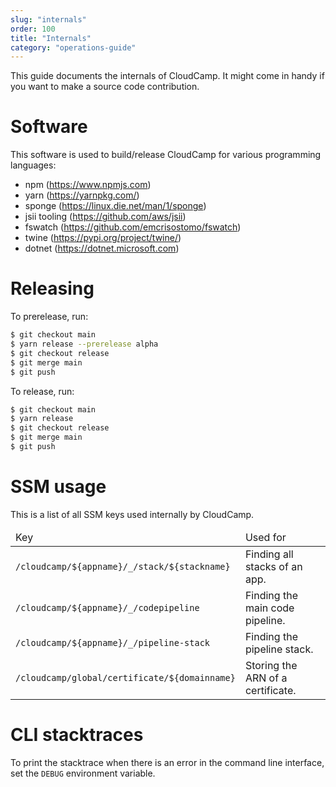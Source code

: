 ```yaml
---
slug: "internals"
order: 100
title: "Internals"
category: "operations-guide"
---
```


This guide documents the internals of CloudCamp. It might come in handy if you
want to make a source code contribution.

# Software

This software is used to build/release CloudCamp for various programming languages:

- npm (https://www.npmjs.com)
- yarn (https://yarnpkg.com/)
- sponge (https://linux.die.net/man/1/sponge)
- jsii tooling (https://github.com/aws/jsii)
- fswatch (https://github.com/emcrisostomo/fswatch)
- twine (https://pypi.org/project/twine/)
- dotnet (https://dotnet.microsoft.com)

# Releasing

To prerelease, run:

```bash
$ git checkout main
$ yarn release --prerelease alpha
$ git checkout release
$ git merge main
$ git push
```

To release, run:

```bash
$ git checkout main
$ yarn release
$ git checkout release
$ git merge main
$ git push
```

# SSM usage

This is a list of all SSM keys used internally by CloudCamp.

<table>
<thead>
<tr>
  <td class="p-2 border font-semibold bg-gray-50">Key</td>
  <td class="p-2 border font-semibold bg-gray-50">Used for</td>
</tr>
</thead>
<tbody>
<tr>
  <td class="p-2 border"><code>/cloudcamp/${appname}/_/stack/${stackname}</code></td>
  <td class="p-2 border">Finding all stacks of an app.</td>
</tr>
<tr>
  <td class="p-2 border"><code>/cloudcamp/${appname}/_/codepipeline</code></td>
  <td class="p-2 border">Finding the main code pipeline.</td>
</tr>
<tr>
  <td class="p-2 border"><code>/cloudcamp/${appname}/_/pipeline-stack</code></td>
  <td class="p-2 border">Finding the pipeline stack.</td>
</tr>
<tr>
  <td class="p-2 border"><code>/cloudcamp/global/certificate/${domainname}</code></td>
  <td class="p-2 border">Storing the ARN of a certificate.</td>
</tr>
</tbody>
</table>

# CLI stacktraces

To print the stacktrace when there is an error in the command line interface,
set the `DEBUG` environment variable.
